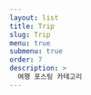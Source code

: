 ```yaml
---
layout: list
title: Trip
slug: Trip
menu: true
submenu: true
order: 7
description: >
  여행 포스팅 카테고리  
---
```

